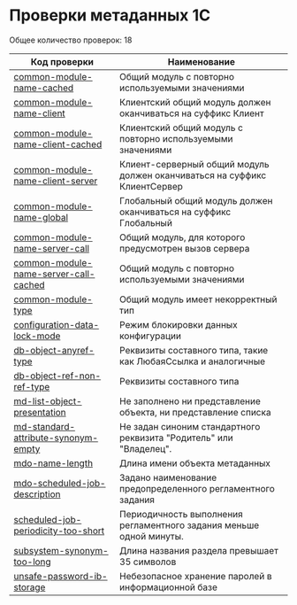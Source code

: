 # Проверки метаданных 1С


Общее количество проверок: 18

| Код проверки | Наименование |
|--------------|--------------|
| [common-module-name-cached](../../bundles/com.e1c.v8codestyle.md/markdown/ru/common-module-name-cached.md) | Общий модуль с повторно используемыми значениями |
| [common-module-name-client](../../bundles/com.e1c.v8codestyle.md/markdown/ru/common-module-name-client.md) | Клиентский общий модуль должен оканчиваться на суффикс Клиент |
| [common-module-name-client-cached](../../bundles/com.e1c.v8codestyle.md/markdown/ru/common-module-name-client-cached.md) | Клиентский общий модуль с повторно используемыми значениями |
| [common-module-name-client-server](../../bundles/com.e1c.v8codestyle.md/markdown/ru/common-module-name-client-server.md) | Клиент-серверный общий модуль должен оканчиваться на суффикс КлиентСервер |
| [common-module-name-global](../../bundles/com.e1c.v8codestyle.md/markdown/ru/common-module-name-global.md) | Глобальный общий модуль должен оканчиваться на суффикс Глобальный |
| [common-module-name-server-call](../../bundles/com.e1c.v8codestyle.md/markdown/ru/common-module-name-server-call.md) | Общий модуль, для которого предусмотрен вызов сервера |
| [common-module-name-server-call-cached](../../bundles/com.e1c.v8codestyle.md/markdown/ru/common-module-name-server-call-cached.md) | Общий модуль с повторно используемыми значениями |
| [common-module-type](../../bundles/com.e1c.v8codestyle.md/markdown/ru/common-module-type.md) | Общий модуль имеет некорректный тип |
| [configuration-data-lock-mode](../../bundles/com.e1c.v8codestyle.md/markdown/ru/configuration-data-lock-mode.md) | Режим блокировки данных конфигурации |
| [db-object-anyref-type](../../bundles/com.e1c.v8codestyle.md/markdown/ru/db-object-anyref-type.md) | Реквизиты составного типа, такие как ЛюбаяСсылка и аналогичные |
| [db-object-ref-non-ref-type](../../bundles/com.e1c.v8codestyle.md/markdown/ru/db-object-ref-non-ref-type.md) | Реквизиты составного типа |
| [md-list-object-presentation](../../bundles/com.e1c.v8codestyle.md/markdown/ru/md-list-object-presentation.md) | Не заполнено ни представление объекта, ни представление списка |
| [md-standard-attribute-synonym-empty](../../bundles/com.e1c.v8codestyle.md/markdown/ru/md-standard-attribute-synonym-empty.md) | Не задан синоним стандартного реквизита "Родитель" или "Владелец". |
| [mdo-name-length](../../bundles/com.e1c.v8codestyle.md/markdown/ru/mdo-name-length.md) | Длина имени объекта метаданных |
| [mdo-scheduled-job-description](../../bundles/com.e1c.v8codestyle.md/markdown/ru/mdo-scheduled-job-description.md) | Задано наименование предопределенного регламентного задания |
| [scheduled-job-periodicity-too-short](../../bundles/com.e1c.v8codestyle.md/markdown/ru/scheduled-job-periodicity-too-short.md) | Периодичность выполнения регламентного задания меньше одной минуты. |
| [subsystem-synonym-too-long](../../bundles/com.e1c.v8codestyle.md/markdown/ru/subsystem-synonym-too-long.md) | Длина названия раздела превышает 35 символов |
| [unsafe-password-ib-storage](../../bundles/com.e1c.v8codestyle.md/markdown/ru/unsafe-password-ib-storage.md) | Небезопасное хранение паролей в информационной базе |
